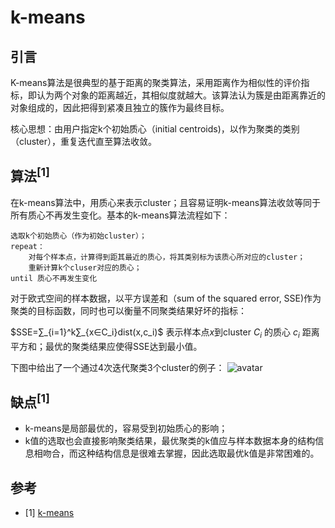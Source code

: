 # k-means
## 引言
K-means算法是很典型的基于距离的聚类算法，采用距离作为相似性的评价指标，即认为两个对象的距离越近，其相似度就越大。该算法认为簇是由距离靠近的对象组成的，因此把得到紧凑且独立的簇作为最终目标。

核心思想：由用户指定k个初始质心（initial centroids)，以作为聚类的类别（cluster），重复迭代直至算法收敛。

## 算法<sup>[1]
在k-means算法中，用质心来表示cluster；且容易证明k-means算法收敛等同于所有质心不再发生变化。基本的k-means算法流程如下：

```
选取k个初始质心（作为初始cluster）；
repeat：
    对每个样本点，计算得到距其最近的质心，将其类别标为该质心所对应的cluster；
    重新计算k个cluser对应的质心；
until 质心不再发生变化
```
对于欧式空间的样本数据，以平方误差和（sum of the squared error, SSE)作为聚类的目标函数，同时也可以衡量不同聚类结果好坏的指标：

$SSE=∑_{i=1}^k∑_{x∈C_i}dist(x,c_i)$
表示样本点$x$到cluster $C_i$ 的质心 $c_i$ 距离平方和；最优的聚类结果应使得SSE达到最小值。

下图中给出了一个通过4次迭代聚类3个cluster的例子：
![avatar](https://images2015.cnblogs.com/blog/399159/201601/399159-20160131182028552-1529699913.png)

## 缺点<sup>[1]
- k-means是局部最优的，容易受到初始质心的影响；
- k值的选取也会直接影响聚类结果，最优聚类的k值应与样本数据本身的结构信息相吻合，而这种结构信息是很难去掌握，因此选取最优k值是非常困难的。

## 参考
- [1] [k-means](http://www.cnblogs.com/en-heng/p/5173704.html)